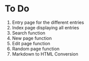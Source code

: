 # To Do

1. Entry page for the different entries
2. Index page displaying all entries
3. Search function
4. New page function
5. Edit page function
6. Random page function
7. Markdown to HTML Conversion
